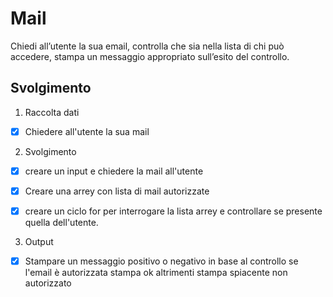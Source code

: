 # Mail

Chiedi all’utente la sua email,
controlla che sia nella lista di chi può accedere,
stampa un messaggio appropriato sull’esito del controllo.

## Svolgimento

1. Raccolta dati
- [x] Chiedere all'utente la sua mail

2. Svolgimento

- [x] creare un input e chiedere la mail all'utente
- [x] Creare una arrey con lista di mail autorizzate
- [x] creare un ciclo for per interrogare la lista arrey  e     controllare se presente quella dell'utente.



3. Output

- [x] Stampare un messaggio positivo o negativo in base al controllo
se l'email è autorizzata 
     stampa ok
altrimenti
    stampa spiacente non autorizzato
